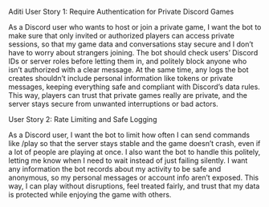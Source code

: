 Aditi 
User Story 1: Require Authentication for Private Discord Games

As a Discord user who wants to host or join a private game, I want the bot to make sure that only invited or authorized players can access private sessions, so that my game data and conversations stay secure and I don’t have to worry about strangers joining. The bot should check users’ Discord IDs or server roles before letting them in, and politely block anyone who isn’t authorized with a clear message. At the same time, any logs the bot creates shouldn’t include personal information like tokens or private messages, keeping everything safe and compliant with Discord’s data rules. This way, players can trust that private games really are private, and the server stays secure from unwanted interruptions or bad actors.


User Story 2: Rate Limiting and Safe Logging 

As a Discord user, I want the bot to limit how often I can send commands like /play so that the server stays stable and the game doesn’t crash, even if a lot of people are playing at once. I also want the bot to handle this politely, letting me know when I need to wait instead of just failing silently. I want any information the bot records about my activity to be safe and anonymous, so my personal messages or account info aren’t exposed. This way, I can play without disruptions, feel treated fairly, and trust that my data is protected while enjoying the game with others.
